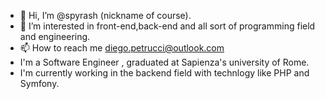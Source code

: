 - 👋 Hi, I’m @spyrash (nickname of course).
- 👀 I’m interested in front-end,back-end and all sort of programming field and engineering.
- 📫 How to reach me diego.petrucci@outlook.com
- I'm a Software Engineer , graduated at Sapienza's university of Rome.
- I'm currently working in the backend field with technlogy like PHP and Symfony.
